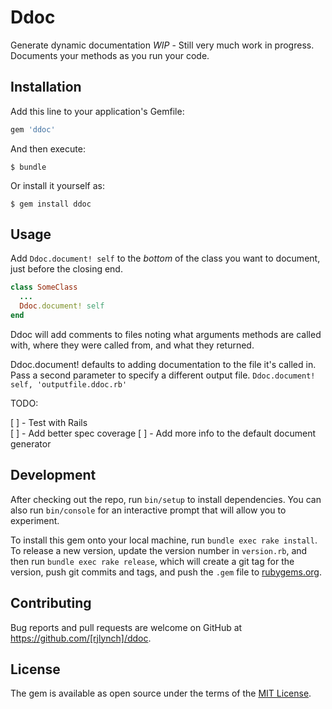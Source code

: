 # Ddoc

Generate dynamic documentation *WIP* - Still very much work in progress.
Documents your methods as you run your code.

## Installation

Add this line to your application's Gemfile:

```ruby
gem 'ddoc'
```

And then execute:

    $ bundle

Or install it yourself as:

    $ gem install ddoc

## Usage

Add `Ddoc.document! self` to the _bottom_ of the class you want to document, 
just before the closing end.
```ruby
class SomeClass
  ...
  Ddoc.document! self
end
```
Ddoc will add comments to files noting what arguments methods are called with,
where they were called from, and what they returned.

Ddoc.document! defaults to adding documentation to the file it's called in. 
Pass a second parameter to specify a different output file.
`Ddoc.document! self, 'outputfile.ddoc.rb'`  

TODO:

[ ] - Test with Rails  
[ ] - Add better spec coverage
[ ] - Add more info to the default document generator

## Development

After checking out the repo, run `bin/setup` to install dependencies. You can also run `bin/console` for an interactive prompt that will allow you to experiment.

To install this gem onto your local machine, run `bundle exec rake install`. To release a new version, update the version number in `version.rb`, and then run `bundle exec rake release`, which will create a git tag for the version, push git commits and tags, and push the `.gem` file to [rubygems.org](https://rubygems.org).

## Contributing

Bug reports and pull requests are welcome on GitHub at https://github.com/[rjlynch]/ddoc.

## License

The gem is available as open source under the terms of the [MIT License](https://opensource.org/licenses/MIT).
